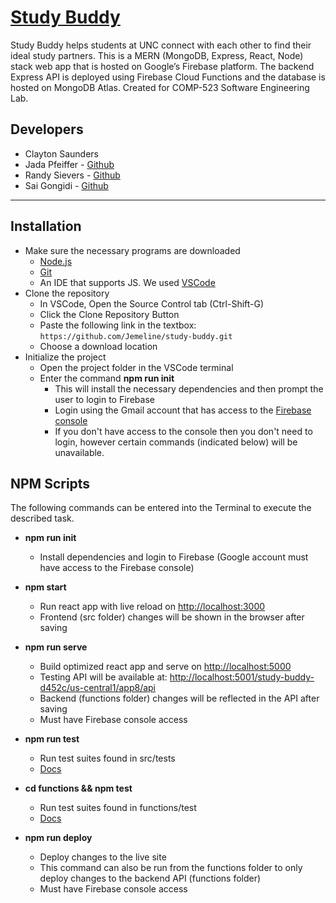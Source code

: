 # [Study Buddy](https://study-buddy-d452c.web.app/)

Study Buddy helps students at UNC connect with each other to find their ideal study partners. This is a MERN (MongoDB, Express, React, Node) stack web app that is hosted on Google’s Firebase platform. The backend Express API is deployed using Firebase Cloud Functions and the database is hosted on MongoDB Atlas. Created for COMP-523 Software Engineering Lab.

## Developers

- Clayton Saunders
- Jada Pfeiffer - [Github](https://github.com/Jemeline)
- Randy Sievers - [Github](https://github.com/rsievers82)
- Sai Gongidi - [Github](https://github.com/sgongidi)

***

## Installation

- Make sure the necessary programs are downloaded
  - [Node.js](https://nodejs.org/en/download/)
  - [Git](https://git-scm.com/downloads)
  - An IDE that supports JS. We used [VSCode](https://code.visualstudio.com/)
- Clone the repository
  - In VSCode, Open the Source Control tab (Ctrl-Shift-G)
  - Click the Clone Repository Button
  - Paste the following link in the textbox: `https://github.com/Jemeline/study-buddy.git`
  - Choose a download location
- Initialize the project
  - Open the project folder in the VSCode terminal
  - Enter the command **npm run init**
    - This will install the necessary dependencies and then prompt the user to login to Firebase
    - Login using the Gmail account that has access to the [Firebase console](https://console.firebase.google.com/)
    - If you don't have access to the console then you don't need to login, however certain commands (indicated below) will be unavailable.

## NPM Scripts

The following commands can be entered into the Terminal to execute the described task.

- **npm run init**
  - Install dependencies and login to Firebase (Google account must have access to the Firebase console)

- **npm start**
  - Run react app with live reload on <http://localhost:3000>
  - Frontend (src folder) changes will be shown in the browser after saving

- **npm run serve**
  - Build optimized react app and serve on <http://localhost:5000>
  - Testing API will be available at: <http://localhost:5001/study-buddy-d452c/us-central1/app8/api>
  - Backend (functions folder) changes will be reflected in the API after saving
  - Must have Firebase console access

- **npm run test**
  - Run test suites found in src/tests
  - [Docs](https://testing-library.com/docs/)

- **cd functions && npm test**
  - Run test suites found in functions/test
  - [Docs](https://mochajs.org/)

- **npm run deploy**
  - Deploy changes to the live site
  - This command can also be run from the functions folder to only deploy changes to the backend API (functions folder)
  - Must have Firebase console access
